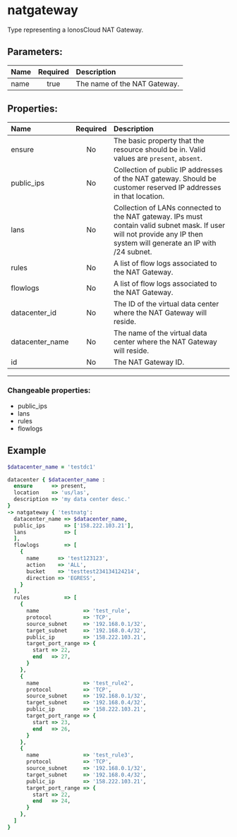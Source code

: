 # natgateway

Type representing a IonosCloud NAT Gateway.

## Parameters:

| Name | Required | Description |
| :--- | :-: | :--- |
| name | true | The name of the NAT Gateway.   |

## Properties:

| Name | Required | Description |
| :--- | :-: | :--- |
| ensure | No | The basic property that the resource should be in.  Valid values are `present`, `absent`.  |
| public_ips | No | Collection of public IP addresses of the NAT gateway. Should be customer reserved IP addresses in that location.   |
| lans | No | Collection of LANs connected to the NAT gateway. IPs must contain valid subnet mask. If user will not provide any IP then system will generate an IP with /24 subnet.   |
| rules | No | A list of flow logs associated to the NAT Gateway.   |
| flowlogs | No | A list of flow logs associated to the NAT Gateway.   |
| datacenter_id | No | The ID of the virtual data center where the NAT Gateway will reside.   |
| datacenter_name | No | The name of the virtual data center where the NAT Gateway will reside.   |
| id | No | The NAT Gateway ID.   |
***


### Changeable properties:

* public_ips
* lans
* rules
* flowlogs


## Example

```ruby
$datacenter_name = 'testdc1'

datacenter { $datacenter_name :
  ensure      => present,
  location    => 'us/las',
  description => 'my data center desc.'
}
-> natgateway { 'testnatg':
  datacenter_name => $datacenter_name,
  public_ips      => ['158.222.103.21'],
  lans            => [
  ],
  flowlogs        => [
    {
      name      => 'test123123',
      action    => 'ALL',
      bucket    => 'testtest234134124214',
      direction => 'EGRESS',
    }
  ],
  rules           => [
    {
      name              => 'test_rule',
      protocol          => 'TCP',
      source_subnet     => '192.168.0.1/32',
      target_subnet     => '192.168.0.4/32',
      public_ip         => '158.222.103.21',
      target_port_range => {
        start => 22,
        end   => 27,
      }
    },
    {
      name              => 'test_rule2',
      protocol          => 'TCP',
      source_subnet     => '192.168.0.1/32',
      target_subnet     => '192.168.0.4/32',
      public_ip         => '158.222.103.21',
      target_port_range => {
        start => 23,
        end   => 26,
      }
    },
    {
      name              => 'test_rule3',
      protocol          => 'TCP',
      source_subnet     => '192.168.0.1/32',
      target_subnet     => '192.168.0.4/32',
      public_ip         => '158.222.103.21',
      target_port_range => {
        start => 22,
        end   => 24,
      }
    },
  ]
}

```
